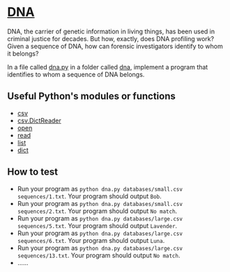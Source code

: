 # [DNA](https://cs50.harvard.edu/x/2024/psets/6/dna/)

DNA, the carrier of genetic information in living things, has been used in criminal justice for decades. But how, exactly, does DNA profiling work? Given a sequence of DNA, how can forensic investigators identify to whom it belongs?

In a file called [dna.py](P6/dna/dna.py) in a folder called [dna](P6/dna), implement a program that identifies to whom a sequence of DNA belongs.


## Useful Python's modules or functions

- [csv](https://docs.python.org/3/library/csv.html)
- [csv.DictReader](https://docs.python.org/3/library/csv.html#csv.DictReader)
- [open](https://docs.python.org/3/tutorial/inputoutput.html#reading-and-writing-files)
- [read](https://docs.python.org/3/tutorial/inputoutput.html#methods-of-file-objects)
- [list](https://docs.python.org/3/tutorial/introduction.html#lists)
- [dict](https://docs.python.org/3/tutorial/datastructures.html#dictionaries)


## How to test

- Run your program as `python dna.py databases/small.csv sequences/1.txt`. Your program should output `Bob`.
- Run your program as `python dna.py databases/small.csv sequences/2.txt`. Your program should output `No match`.
- Run your program as `python dna.py databases/large.csv sequences/5.txt`. Your program should output `Lavender`.
- Run your program as `python dna.py databases/large.csv sequences/6.txt`. Your program should output `Luna`.
- Run your program as `python dna.py databases/large.csv sequences/13.txt`. Your program should output `No match`.
- ......

